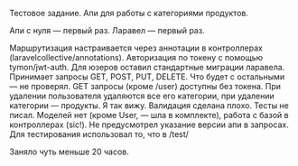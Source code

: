Тестовое задание. Апи для работы с категориями продуктов.

Апи с нуля — первый раз.
Ларавел — первый раз.

Маршрутизация настраивается через аннотации в контроллерах (laravelcollective/annotations). Авторизация по токену с помощью tymon/jwt-auth. Для юзеров оставил стандартные миграции ларавела. Принимает запросы GET, POST, PUT, DELETE. Что будет с остальными — не проверял. GET запросы (кроме /user) доступны без токена. При удалении пользователя удаляются все его категории, при удалении категории — продукты. Я так вижу.  Валидация сделана плохо. Тесты не писал. Моделей нет (кроме User, — шла в комплекте), работа с базой в контроллерах (sic!). Не предусмотрел указание версии апи в запросах. Для тестирования использовал то, что в /test/

Заняло чуть меньше 20 часов.

